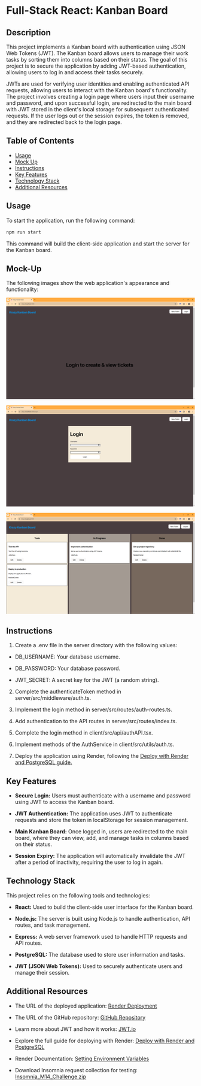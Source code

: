 # Full-Stack React: Kanban Board

## Description

This project implements a Kanban board with authentication using JSON Web Tokens (JWT). The Kanban board allows users to manage their work tasks by sorting them into columns based on their status. The goal of this project is to secure the application by adding JWT-based authentication, allowing users to log in and access their tasks securely.

JWTs are used for verifying user identities and enabling authenticated API requests, allowing users to interact with the Kanban board's functionality. The project involves creating a login page where users input their username and password, and upon successful login, are redirected to the main board with JWT stored in the client's local storage for subsequent authenticated requests. If the user logs out or the session expires, the token is removed, and they are redirected back to the login page.

## Table of Contents

- [Usage](#usage)
- [Mock Up](#mock-up)
- [Instructions](#instructions)
- [Key Features](#key-features)
- [Technology Stack](#technology-stack)
- [Additional Resources](#additional-resources)

## Usage

To start the application, run the following command:

```bash
npm run start
```
This command will build the client-side application and start the server for the Kanban board.

## Mock-Up

The following images show the web application's appearance and functionality:

![The Kanban board application displays a Login Required page.](./assets/14-00-unauthenticated-page.png)

![The Kanban board application displays a Login page.](./assets/14-01-login-page.png)

![The Kanban board application includes a main page that displays a list of all tasks sorted into three columns according their statuses.](./assets/14-02-main-page.png)

## Instructions

1. Create a .env file in the server directory with the following values:

* DB_USERNAME: Your database username.

* DB_PASSWORD: Your database password.

* JWT_SECRET: A secret key for the JWT (a random string).

2. Complete the authenticateToken method in server/src/middleware/auth.ts.

3. Implement the login method in server/src/routes/auth-routes.ts.

4. Add authentication to the API routes in server/src/routes/index.ts.

5. Complete the login method in client/src/api/authAPI.tsx.

6. Implement methods of the AuthService in client/src/utils/auth.ts.

7. Deploy the application using Render, following the [Deploy with Render and PostgreSQL guide.](https://coding-boot-camp.github.io/full-stack/render/deploy-with-render-and-postgresql)

## Key Features

* **Secure Login:** Users must authenticate with a username and password using JWT to access the Kanban board.

* **JWT Authentication:** The application uses JWT to authenticate requests and store the token in localStorage for session management.

* **Main Kanban Board:** Once logged in, users are redirected to the main board, where they can view, add, and manage tasks in columns based on their status.

* **Session Expiry:** The application will automatically invalidate the JWT after a period of inactivity, requiring the user to log in again.

## Technology Stack

This project relies on the following tools and technologies:

* **React:** Used to build the client-side user interface for the Kanban board.

* **Node.js:** The server is built using Node.js to handle authentication, API routes, and task management.

* **Express:** A web server framework used to handle HTTP requests and API routes.

* **PostgreSQL:** The database used to store user information and tasks.

* **JWT (JSON Web Tokens):** Used to securely authenticate users and manage their session.

## Additional Resources

* The URL of the deployed application: [Render Deployment](https://kanban-board-d9qq.onrender.com/)

* The URL of the GitHub repository: [GitHub Repository](https://github.com/gilmerperez/kanban-board)

* Learn more about JWT and how it works: [JWT.io](https://jwt.io/)

* Explore the full guide for deploying with Render: [Deploy with Render and PostgreSQL](https://coding-boot-camp.github.io/full-stack/render/deploy-with-render-and-postgresql)

* Render Documentation: [Setting Environment Variables](https://docs.render.com/configure-environment-variables)

* Download Insomnia request collection for testing: [Insomnia_M14_Challenge.zip](https://static.bc-edx.com/coding/software-dev/14-Full-Stack-React/assets/Insomnia_M14_Challenge.zip)